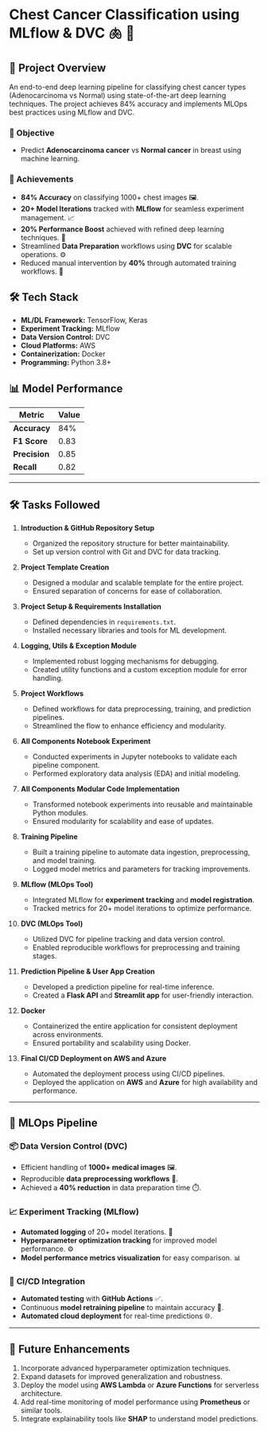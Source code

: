 # Chest Cancer Classification using MLflow & DVC 🫁 🔬

## 🎯 Project Overview

An end-to-end deep learning pipeline for classifying chest cancer types (Adenocarcinoma vs Normal) using state-of-the-art deep learning techniques. The project achieves 84% accuracy and implements MLOps best practices using MLflow and DVC.

### 🎯 Objective
- Predict **Adenocarcinoma cancer** vs **Normal cancer** in breast using machine learning.

### 🚀 Achievements
- **84% Accuracy** on classifying 1000+ chest images 🖼️.
- **20+ Model Iterations** tracked with **MLflow** for seamless experiment management. 📈
- **20% Performance Boost** achieved with refined deep learning techniques. 🌟
- Streamlined **Data Preparation** workflows using **DVC** for scalable operations. ⚙️
- Reduced manual intervention by **40%** through automated training workflows. 🤖

## 🛠️ Tech Stack

- **ML/DL Framework:** TensorFlow, Keras
- **Experiment Tracking:** MLflow
- **Data Version Control:** DVC
- **Cloud Platforms:** AWS
- **Containerization:** Docker
- **Programming:** Python 3.8+

## 📊 Model Performance

| Metric      | Value  |
|-------------|--------|
| **Accuracy**  | 84%    |
| **F1 Score**  | 0.83   |
| **Precision** | 0.85   |
| **Recall**    | 0.82   |

---
## 🛠️ Tasks Followed  

1. **Introduction & GitHub Repository Setup**  
   - Organized the repository structure for better maintainability.  
   - Set up version control with Git and DVC for data tracking.  

2. **Project Template Creation**  
   - Designed a modular and scalable template for the entire project.  
   - Ensured separation of concerns for ease of collaboration.  

3. **Project Setup & Requirements Installation**  
   - Defined dependencies in `requirements.txt`.  
   - Installed necessary libraries and tools for ML development.  

4. **Logging, Utils & Exception Module**  
   - Implemented robust logging mechanisms for debugging.  
   - Created utility functions and a custom exception module for error handling.  

5. **Project Workflows**  
   - Defined workflows for data preprocessing, training, and prediction pipelines.  
   - Streamlined the flow to enhance efficiency and modularity.  

6. **All Components Notebook Experiment**  
   - Conducted experiments in Jupyter notebooks to validate each pipeline component.  
   - Performed exploratory data analysis (EDA) and initial modeling.  

7. **All Components Modular Code Implementation**  
   - Transformed notebook experiments into reusable and maintainable Python modules.  
   - Ensured modularity for scalability and ease of updates.  

8. **Training Pipeline**  
   - Built a training pipeline to automate data ingestion, preprocessing, and model training.  
   - Logged model metrics and parameters for tracking improvements.  

9. **MLflow (MLOps Tool)**  
   - Integrated MLflow for **experiment tracking** and **model registration**.  
   - Tracked metrics for 20+ model iterations to optimize performance.  

10. **DVC (MLOps Tool)**  
    - Utilized DVC for pipeline tracking and data version control.  
    - Enabled reproducible workflows for preprocessing and training stages.  

11. **Prediction Pipeline & User App Creation**  
    - Developed a prediction pipeline for real-time inference.  
    - Created a **Flask API** and **Streamlit app** for user-friendly interaction.  

12. **Docker**  
    - Containerized the entire application for consistent deployment across environments.  
    - Ensured portability and scalability using Docker.  

13. **Final CI/CD Deployment on AWS and Azure**  
    - Automated the deployment process using CI/CD pipelines.  
    - Deployed the application on **AWS** and **Azure** for high availability and performance.  

---

## 🔄 MLOps Pipeline

### 📦 **Data Version Control (DVC)**
- Efficient handling of **1000+ medical images** 🖼️.
- Reproducible **data preprocessing workflows** 🔁.
- Achieved a **40% reduction** in data preparation time ⏱️.

### 📈 **Experiment Tracking (MLflow)**
- **Automated logging** of 20+ model iterations. 📝
- **Hyperparameter optimization tracking** for improved model performance. ⚙️
- **Model performance metrics visualization** for easy comparison. 📊

### 🔧 **CI/CD Integration**
- **Automated testing** with **GitHub Actions** ✅.
- Continuous **model retraining pipeline** to maintain accuracy 🚀.
- **Automated cloud deployment** for real-time predictions 🌐.

---

## 🚀 Future Enhancements  

1. Incorporate advanced hyperparameter optimization techniques.  
2. Expand datasets for improved generalization and robustness.  
3. Deploy the model using **AWS Lambda** or **Azure Functions** for serverless architecture.  
4. Add real-time monitoring of model performance using **Prometheus** or similar tools.  
5. Integrate explainability tools like **SHAP** to understand model predictions.  